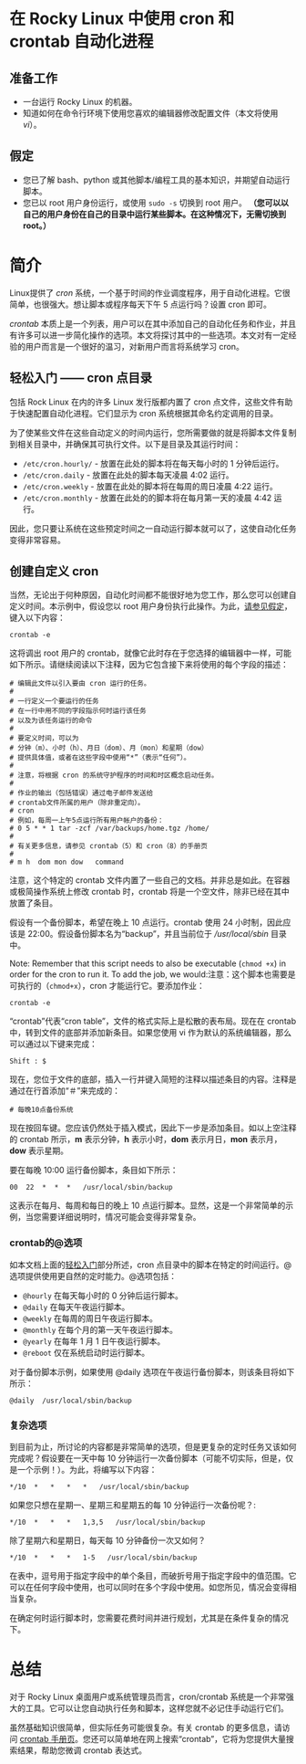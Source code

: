 # 在 Rocky Linux 中使用 cron 和 crontab 自动化进程

## 准备工作

* 一台运行 Rocky Linux 的机器。
* 知道如何在命令行环境下使用您喜欢的编辑器修改配置文件（本文将使用 _vi_）。

## <a name="assumptions"></a>假定

* 您已了解 bash、python 或其他脚本/编程工具的基本知识，并期望自动运行脚本。
* 您已以 root 用户身份运行，或使用 `sudo -s` 切换到 root 用户。
**（您可以以自己的用户身份在自己的目录中运行某些脚本。在这种情况下，无需切换到 root。）**

# 简介

Linux提供了 _cron_ 系统，一个基于时间的作业调度程序，用于自动化进程。它很简单，也很强大。想让脚本或程序每天下午 5 点运行吗？设置 cron 即可。

_crontab_ 本质上是一个列表，用户可以在其中添加自己的自动化任务和作业，并且有许多可以进一步简化操作的选项。本文将探讨其中的一些选项。本文对有一定经验的用户而言是一个很好的温习，对新用户而言将系统学习 cron。

## <a name="starting-easy"></a>轻松入门 —— cron 点目录

包括 Rock Linux 在内的许多 Linux 发行版都内置了 cron 点文件，这些文件有助于快速配置自动化进程。它们显示为 cron 系统根据其命名约定调用的目录。

为了使某些文件在这些自动定义的时间内运行，您所需要做的就是将脚本文件复制到相关目录中，并确保其可执行文件。以下是目录及其运行时间：

* `/etc/cron.hourly/` - 放置在此处的脚本将在每天每小时的 1 分钟后运行。
* `/etc/cron.daily` - 放置在此处的脚本每天凌晨 4:02 运行。
* `/etc/cron.weekly` - 放置在此处的脚本将在每周的周日凌晨 4:22 运行。
* `/etc/cron.monthly` - 放置在此处的的脚本将在每月第一天的凌晨 4:42 运行。

因此，您只要让系统在这些预定时间之一自动运行脚本就可以了，这使自动化任务变得非常容易。

## 创建自定义 cron

当然，无论出于何种原因，自动化时间都不能很好地为您工作，那么您可以创建自定义时间。本示例中，假设您以 root 用户身份执行此操作。为此，[请参见假定](##-assumptions)，键入以下内容：

`crontab -e`

这将调出 root 用户的 crontab，就像它此时存在于您选择的编辑器中一样，可能如下所示。请继续阅读以下注释，因为它包含接下来将使用的每个字段的描述：

```
# 编辑此文件以引入要由 cron 运行的任务。
# 
# 一行定义一个要运行的任务
# 在一行中用不同的字段指示何时运行该任务
# 以及为该任务运行的命令
# 
# 要定义时间，可以为
# 分钟（m）、小时（h）、月日（dom）、月（mon）和星期（dow）
# 提供具体值，或者在这些字段中使用“*”（表示“任何”）。
# 
# 注意，将根据 cron 的系统守护程序的时间和时区概念启动任务。
# 
# 作业的输出（包括错误）通过电子邮件发送给
# crontab文件所属的用户（除非重定向）。
# cron
# 例如，每周一上午5点运行所有用户帐户的备份：
# 0 5 * * 1 tar -zcf /var/backups/home.tgz /home/
# 
# 有关更多信息，请参见 crontab（5）和 cron（8）的手册页
# 
# m h  dom mon dow   command
```

注意，这个特定的 crontab 文件内置了一些自己的文档。并非总是如此。在容器或极简操作系统上修改 crontab 时，crontab 将是一个空文件，除非已经在其中放置了条目。

假设有一个备份脚本，希望在晚上 10 点运行。crontab 使用 24 小时制，因此应该是 22:00。假设备份脚本名为“backup”，并且当前位于 _/usr/local/sbin_ 目录中。

Note: Remember that this script needs to also be executable (`chmod +x`) in order for the cron to run it. To add the job, we would:注意：这个脚本也需要是可执行的（`chmod+x`），cron 才能运行它。要添加作业：

`crontab -e`

 “crontab”代表“cron table”，文件的格式实际上是松散的表布局。现在在 crontab 中，转到文件的底部并添加新条目。如果您使用 vi 作为默认的系统编辑器，那么可以通过以下键来完成：

`Shift : $`

现在，您位于文件的底部，插入一行并键入简短的注释以描述条目的内容。注释是通过在行首添加“＃”来完成的：

`# 每晚10点备份系统`

现在按回车键。您应该仍然处于插入模式，因此下一步是添加条目。如以上空注释的 crontab 所示，**m** 表示分钟，**h** 表示小时，**dom** 表示月日，**mon** 表示月，**dow** 表示星期。

要在每晚 10:00 运行备份脚本，条目如下所示：

`00  22  *  *  *   /usr/local/sbin/backup`

这表示在每月、每周和每日的晚上 10 点运行脚本。显然，这是一个非常简单的示例，当您需要详细说明时，情况可能会变得非常复杂。

### crontab的@选项

如本文档上面的[轻松入门](##-starting-easy)部分所述，cron 点目录中的脚本在特定的时间运行。@选项提供使用更自然的定时能力。@选项包括：

* `@hourly` 在每天每小时的 0 分钟后运行脚本。
* `@daily` 在每天午夜运行脚本。
* `@weekly` 在每周的周日午夜运行脚本。
* `@monthly` 在每个月的第一天午夜运行脚本。
* `@yearly` 在每年 1 月 1 日午夜运行脚本。
* `@reboot` 仅在系统启动时运行脚本。

对于备份脚本示例，如果使用 @daily 选项在午夜运行备份脚本，则该条目将如下所示：

`@daily  /usr/local/sbin/backup`

### 复杂选项

到目前为止，所讨论的内容都是非常简单的选项，但是更复杂的定时任务又该如何完成呢？假设要在一天中每 10 分钟运行一次备份脚本（可能不切实际，但是，仅是一个示例！）。为此，将编写以下内容：

`*/10  *   *   *   *   /usr/local/sbin/backup`

如果您只想在星期一、星期三和星期五的每 10 分钟运行一次备份呢？:

`*/10  *   *   *   1,3,5   /usr/local/sbin/backup`

除了星期六和星期日，每天每 10 分钟备份一次又如何？

`*/10  *   *   *   1-5   /usr/local/sbin/backup`

在表中，逗号用于指定字段中的单个条目，而破折号用于指定字段中的值范围。它可以在任何字段中使用，也可以同时在多个字段中使用。如您所见，情况会变得相当复杂。

在确定何时运行脚本时，您需要花费时间并进行规划，尤其是在条件复杂的情况下。

# 总结

对于 Rocky Linux 桌面用户或系统管理员而言，cron/crontab 系统是一个非常强大的工具。它可以让您自动执行任务和脚本，这样您就不必记住手动运行它们。

虽然基础知识很简单，但实际任务可能很复杂。有关 crontab 的更多信息，请访问 [crontab 手册页](https://man7.org/linux/man-pages/man5/crontab.5.html)。您还可以简单地在网上搜索“crontab”，它将为您提供大量搜索结果，帮助您微调 crontab 表达式。

